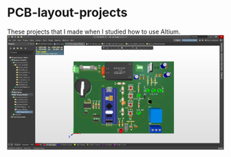 # PCB-layout-projects
These projects that I made when I studied how to use Altium.
![Example Image](Images/ESD_1.png)
